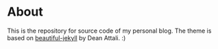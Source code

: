 # About

This is the repository for source code of my personal blog. 
The theme is based on [beautiful-jekyll](https://github.com/daattali/beautiful-jekyll) by Dean Attali. :)

